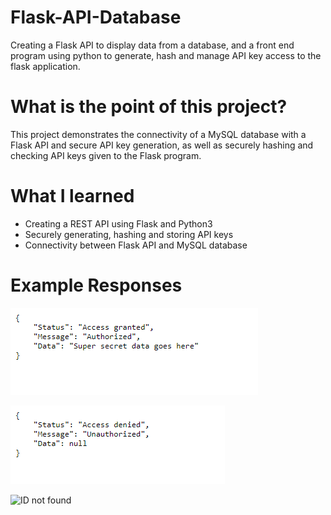 # Flask-API-Database
Creating a Flask API to display data from a database, and a front end program using python to generate, hash and manage API key access to the flask application. 


# What is the point of this project?
This project demonstrates the connectivity of a MySQL database with a Flask API and secure API key generation, as well as securely hashing and checking API keys given to the Flask program. 

# What I learned
* Creating a REST API using Flask and Python3
* Securely generating, hashing and storing API keys
* Connectivity between Flask API and MySQL database

# Example Responses

![Authorized](images/authorized.PNG)

![Unauthorized](images/unauthorized.PNG)

![ID not found](images/ID%not%found.PNG)
